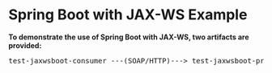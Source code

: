 # Spring Boot with JAX-WS Example

<b>To demonstrate the use of Spring Boot with JAX-WS, two artifacts are provided:</b>
<pre>test-jaxwsboot-consumer ---(SOAP/HTTP)---&gt; test-jaxwsboot-provider</pre>
